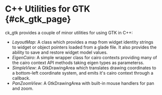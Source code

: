 C++ Utilities for GTK {#ck_gtk_page}
==========

ck_gtk provides a couple of minor utilities for using GTK in C++:
  * *LayoutMap*: A class which provides a map from widget identity strings to
    widget or object pointers loaded from a glade file. It also provides the
    ability to save and restore widget model values. 
  * *EigenCairo*: A simple wrapper class for cairo contexts providing many of
    the cairo context API methods taking eigen types as parameterss.
  * *SimpleView*: A GtkDrawingArea which translates drawing coordinates to a
    bottom-left coordinate system, and emits it's cairo context through a 
    callback.
  * *PanZoomView*: A GtkDrawingArea with built-in mouse handlers for pan and
    zoom.


